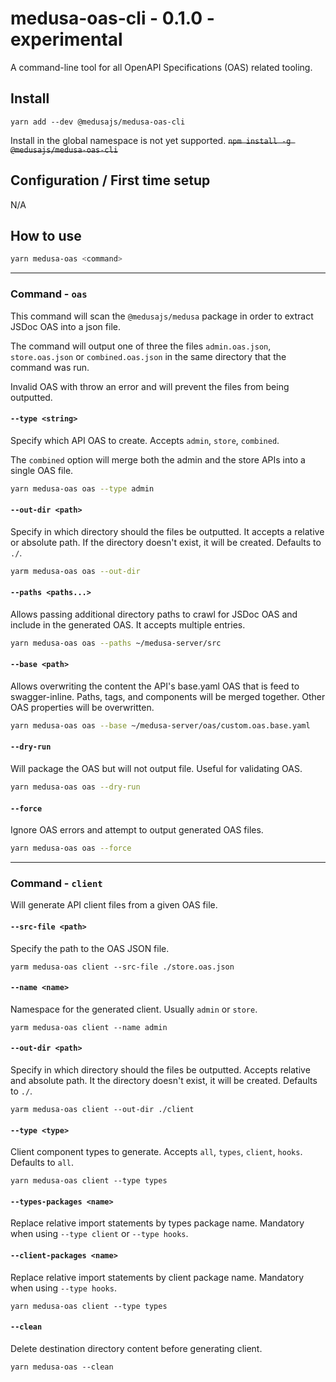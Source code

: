 # medusa-oas-cli - 0.1.0 - experimental

A command-line tool for all OpenAPI Specifications (OAS) related tooling.

## Install

`yarn add --dev @medusajs/medusa-oas-cli`

Install in the global namespace is not yet supported.
~~`npm install -g @medusajs/medusa-oas-cli`~~

## Configuration / First time setup

N/A

## How to use

```bash
yarn medusa-oas <command>
```

---

### Command - `oas`

This command will scan the `@medusajs/medusa` package in order to extract JSDoc OAS into a json file.

The command will output one of three the files `admin.oas.json`, `store.oas.json` or `combined.oas.json` in the same
directory that the
command was run.

Invalid OAS with throw an error and will prevent the files from being outputted.

#### `--type <string>`

Specify which API OAS to create. Accepts `admin`, `store`, `combined`.

The `combined` option will merge both the admin and the store APIs into a single OAS file.

```bash
yarn medusa-oas oas --type admin
```

#### `--out-dir <path>`

Specify in which directory should the files be outputted. It accepts a relative or absolute path.
If the directory doesn't exist, it will be created. Defaults to `./`.

```bash
yarm medusa-oas oas --out-dir
```

#### `--paths <paths...>`

Allows passing additional directory paths to crawl for JSDoc OAS and include in the generated OAS.
It accepts multiple entries.

```bash
yarn medusa-oas oas --paths ~/medusa-server/src
```

#### `--base <path>`

Allows overwriting the content the API's base.yaml OAS that is feed to swagger-inline.
Paths, tags, and components will be merged together. Other OAS properties will be overwritten.

```bash
yarn medusa-oas oas --base ~/medusa-server/oas/custom.oas.base.yaml
```

#### `--dry-run`

Will package the OAS but will not output file. Useful for validating OAS.

```bash
yarn medusa-oas oas --dry-run
```

#### `--force`

Ignore OAS errors and attempt to output generated OAS files.

```bash
yarn medusa-oas oas --force
```

---

### Command - `client`

Will generate API client files from a given OAS file.

#### `--src-file <path>`

Specify the path to the OAS JSON file.

`yarm medusa-oas client --src-file ./store.oas.json`

#### `--name <name>`

Namespace for the generated client. Usually `admin` or `store`.

`yarm medusa-oas client --name admin`

#### `--out-dir <path>`

Specify in which directory should the files be outputted. Accepts relative and absolute path. It the directory doesn't
exist, it will be created. Defaults to `./`.

`yarm medusa-oas client --out-dir ./client`

#### `--type <type>`

Client component types to generate. Accepts `all`, `types`, `client`, `hooks`.
Defaults to `all`.

`yarn medusa-oas client --type types`

#### `--types-packages <name>`

Replace relative import statements by types package name. Mandatory when using `--type client` or `--type hooks`.

#### `--client-packages <name>`

Replace relative import statements by client package name. Mandatory when using `--type hooks`.

`yarn medusa-oas client --type types`

#### `--clean`

Delete destination directory content before generating client.

`yarn medusa-oas --clean`
